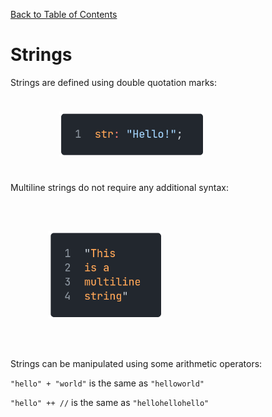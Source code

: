 [Back to Table of Contents](../README.md#table-of-contents)

# Strings

Strings are defined using double quotation marks:

<p align="left">
    <img src="images/05string.png" style="transform: scale(0.6)">
</p>

Multiline strings do not require any additional syntax:

<p align="left">
    <img src="images/06multilinestring.png" style="transform: scale(0.6)">
</p>

Strings can be manipulated using some arithmetic operators:

`"hello" + "world"` is the same as `"helloworld"`

`"hello" ++ //` is the same as `"hellohellohello"`
